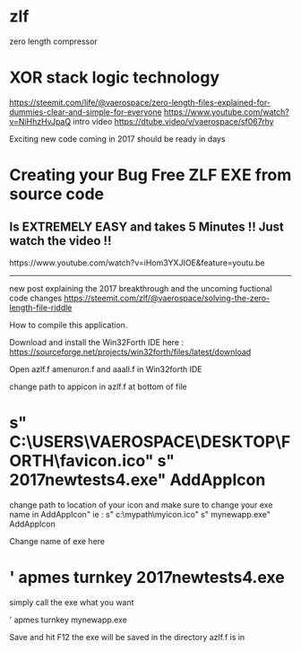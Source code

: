 # zlf
zero length compressor
# XOR stack logic technology
https://steemit.com/life/@vaerospace/zero-length-files-explained-for-dummies-clear-and-simple-for-everyone
https://www.youtube.com/watch?v=NiHhzHvJpaQ
intro video  https://dtube.video/v/vaerospace/sf067rhy

Exciting new code coming in 2017 should be ready in days
<h1>Creating your Bug Free  ZLF EXE from source code</h1>
<h2>Is EXTREMELY EASY and takes 5 Minutes  !! Just watch the video !!</h2>
<p>https://www.youtube.com/watch?v=iHom3YXJIOE&feature=youtu.be</p>
<hr>




new post explaining the 2017 breakthrough and the uncoming fuctional code changes
https://steemit.com/zlf/@vaerospace/solving-the-zero-length-file-riddle

How to compile this application.

Download and install the Win32Forth IDE here :
https://sourceforge.net/projects/win32forth/files/latest/download

Open azlf.f amenuron.f and aaall.f  in Win32forth IDE

change path to appicon in azlf.f  at bottom of file
  
#  s" C:\USERS\VAEROSPACE\DESKTOP\FORTH\favicon.ico" s" 2017newtests4.exe" AddAppIcon
 change path to location of your icon and make sure to change your exe name in AddAppIcon"
 ie :  s" c:\mypath\myicon.ico" s" mynewapp.exe" AddAppIcon

Change name of exe here   

#  ' apmes   turnkey 2017newtests4.exe 

simply call the exe what you want

' apmes turnkey  mynewapp.exe

Save and hit F12  the exe will be saved in the directory azlf.f is in

